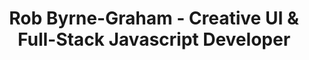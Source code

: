 ---
template: index.hbs
stylesheet: home.css
title: Rob Byrne-Graham - Creative UI & Full-Stack Javascript Developer
slug: /
description: >
    Available for freelance, consultancy and contracts on site in London / South East, UK or remotely anywhere in the world from October 2017.
contact: rob.bg@me.com
cv: /dist/documents/RobBGCV.pdf
---